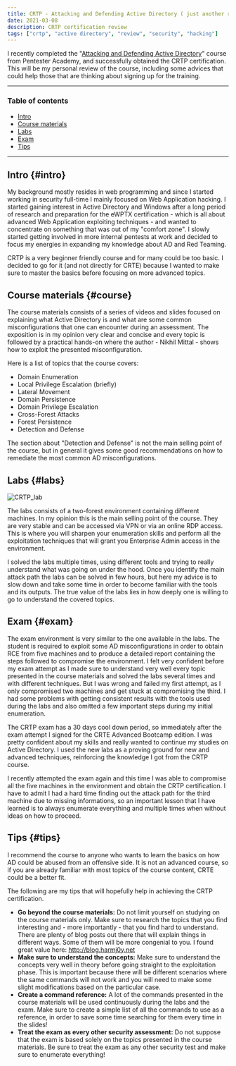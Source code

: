 ```yaml
---
title: CRTP - Attacking and Defending Active Directory ( just another review )
date: 2021-03-08
description: CRTP certification review
tags: ["crtp", "active directory", "review", "security", "hacking"]
---
```


I recently completed the "[Attacking and Defending Active Directory](https://www.pentesteracademy.com/activedirectorylab)" course from Pentester Academy, and successfully obtained the CRTP certification. This will be my personal review of the course, including some advices that could help those that are thinking about signing up for the training.

---

### Table of contents

- [Intro](#intro)
- [Course materials](#course)
- [Labs](#labs)
- [Exam](#exam)
- [Tips](#tips)

---

## Intro {#intro}
My background mostly resides in web programming and since I started working in security full-time I mainly focused on Web Application hacking. I started gaining interest in Active Directory and Windows after a long period of research and preparation for the eWPTX certification - which is all about advanced Web Application exploiting techniques - and wanted to concentrate on something that was out of my "comfort zone".
I slowly started getting involved in more internal pentests at work and decided to focus my energies in expanding my knowledge about AD and Red Teaming.

CRTP is a very beginner friendly course and for many could be too basic. I decided to go for it (and not directly for CRTE) because I wanted to make sure to master the basics before focusing on more advanced topics.


## Course materials {#course}
The course materials consists of a series of videos and slides focused on explaining what Active Directory is and what are some common misconfigurations that one can encounter during an assessment. The exposition is in my opinion very clear and concise and every topic is followed by a practical hands-on where the author - Nikhil Mittal - shows how to exploit the presented misconfiguration.  

Here is a list of topics that the course covers:
- Domain Enumeration
- Local Privilege Escalation (briefly)
- Lateral Movement
- Domain Persistence
- Domain Privilege Escalation
- Cross-Forest Attacks
- Forest Persistence
- Detection and Defense

The section about "Detection and Defense" is not the main selling point of the course, but in general it gives some good recommendations on how to remediate the most common AD misconfigurations.  

## Labs {#labs}
![CRTP_lab](/img/activedirectorylab.png)

The labs consists of a two-forest environment containing different machines. In my opinion this is the main selling point of the course. They are very stable and can be accessed via VPN or via an online RDP access. This is where you will sharpen your enumeration skills and perform all the exploitation techniques that will grant you Enterprise Admin access in the environment.

I solved the labs multiple times, using different tools and trying to really understand what was going on under the hood. Once you identify the main attack path the labs can be solved in few hours, but here my advice is to slow down and take some time in order to become familiar with the tools and its outputs.
The true value of the labs lies in how deeply one is willing to go to understand the covered topics.


## Exam {#exam}
The exam environment is very similar to the one available in the labs. The student is required to exploit some AD misconfigurations in order to obtain RCE from five machines and to produce a detailed report containing the steps followed to compromise the environment.
I felt very confident before my exam attempt as I made sure to understand very well every topic presented in the course materials and solved the labs several times and with different techniques. But I was wrong and failed my first attempt, as I only compromised two machines and get stuck at compromising the third. I had some problems with getting consistent results with the tools used during the labs and also omitted a few important steps during my initial enumeration.

The CRTP exam has a 30 days cool down period, so immediately after the exam attempt I signed for the CRTE Advanced Bootcamp edition. I was pretty confident about my skills and really wanted to continue my studies on Active Directory. I used the new labs as a proving ground for new and advanced techniques, reinforcing the knowledge I got from the CRTP course.

I recently attempted the exam again and this time I was able to compromise all the five machines in the environment and obtain the CRTP certification. I have to admit I had a hard time finding out the attack path for the third machine due to missing informations, so an important lesson that I have learned is to always enumerate everything and multiple times when without ideas on how to proceed.

## Tips {#tips}
I recommend the course to anyone who wants to learn the basics on how AD could be abused from an offensive side. It is not an advanced course, so if you are already familiar with most topics of the course content, CRTE could be a better fit.

The following are my tips that will hopefully help in achieving the CRTP certification.

- __Go beyond the course materials:__ Do not limit yourself on studying on the course materials only. Make sure to research the topics that you find interesting and - more importantly - that you find hard to understand. There are plenty of blog posts out there that will explain things in different ways. Some of them will be more congenial to you. I found great value here: http://blog.harmj0y.net
- __Make sure to understand the concepts:__ Make sure to understand the concepts very well in theory before going straight to the exploitation phase. This is important because there will be different scenarios where the same commands will not work and you will need to make some slight modifications based on the particular case.
- __Create a command reference:__ A lot of the commands presented in the course materials will be used continuously during the labs and the exam. Make sure to create a simple list of all the commands to use as a reference, in order to save some time searching for them every time in the slides!
- __Treat the exam as every other security assessment:__ Do not suppose that the exam is based solely on the topics presented in the course materials. Be sure to treat the exam as any other security test and make sure to enumerate everything!  
